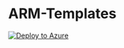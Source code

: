 # ARM-Templates
[![Deploy to Azure](http://azuredeploy.net/deploybutton.png)](https://azuredeploy.net/)